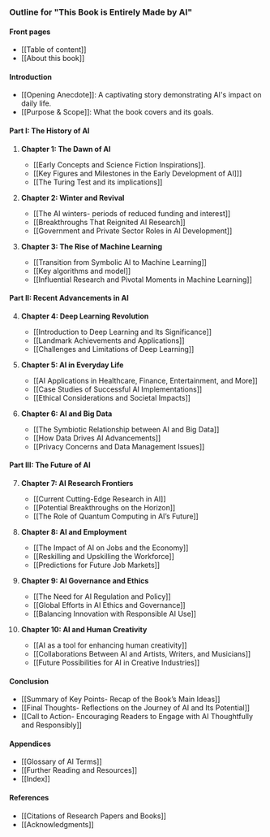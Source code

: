 
### Outline for "This Book is Entirely Made by AI"

#### Front pages
- [[Table of content]]
- [[About this book]]

#### Introduction

- [[Opening Anecdote]]: A captivating story demonstrating AI's impact on daily life.
- [[Purpose & Scope]]: What the book covers and its goals.

#### Part I: The History of AI

1. **Chapter 1: The Dawn of AI**
    
    - [[Early Concepts and Science Fiction Inspirations]].
    - [[Key Figures and Milestones in the Early Development of AI]]]
    - [[The Turing Test and its implications]]
2. **Chapter 2: Winter and Revival**
    
    - [[The AI winters- periods of reduced funding and interest]]
    - [[Breakthroughs That Reignited AI Research]]
    - [[Government and Private Sector Roles in AI Development]]
3. **Chapter 3: The Rise of Machine Learning**
    
    - [[Transition from Symbolic AI to Machine Learning]]
    - [[Key algorithms and model]]
    - [[Influential Research and Pivotal Moments in Machine Learning]]

#### Part II: Recent Advancements in AI

4. **Chapter 4: Deep Learning Revolution**

    - [[Introduction to Deep Learning and Its Significance]]
    - [[Landmark Achievements and Applications]]
    - [[Challenges and Limitations of Deep Learning]]
6. **Chapter 5: AI in Everyday Life**
    
    - [[AI Applications in Healthcare, Finance, Entertainment, and More]]
    - [[Case Studies of Successful AI Implementations]]
    - [[Ethical Considerations and Societal Impacts]]
6. **Chapter 6: AI and Big Data**
    
    - [[The Symbiotic Relationship between AI and Big Data]]
    - [[How Data Drives AI Advancements]]
    - [[Privacy Concerns and Data Management Issues]]

#### Part III: The Future of AI

7. **Chapter 7: AI Research Frontiers**
    
    - [[Current Cutting-Edge Research in AI]]
    - [[Potential Breakthroughs on the Horizon]]
    - [[The Role of Quantum Computing in AI’s Future]]
8. **Chapter 8: AI and Employment**
    
    - [[The Impact of AI on Jobs and the Economy]]
    - [[Reskilling and Upskilling the Workforce]]
    - [[Predictions for Future Job Markets]]
9. **Chapter 9: AI Governance and Ethics**
    
    - [[The Need for AI Regulation and Policy]]
    - [[Global Efforts in AI Ethics and Governance]]
    - [[Balancing Innovation with Responsible AI Use]]
10. **Chapter 10: AI and Human Creativity**
    
    - [[AI as a tool for enhancing human creativity]]
    - [[Collaborations Between AI and Artists, Writers, and Musicians]]
    - [[Future Possibilities for AI in Creative Industries]]

#### Conclusion

- [[Summary of Key Points- Recap of the Book’s Main Ideas]]
- [[Final Thoughts- Reflections on the Journey of AI and Its Potential]]
- [[Call to Action- Encouraging Readers to Engage with AI Thoughtfully and Responsibly]]

#### Appendices

- [[Glossary of AI Terms]]
- [[Further Reading and Resources]]
- [[Index]]

#### References

- [[Citations of Research Papers and Books]]
- [[Acknowledgments]]